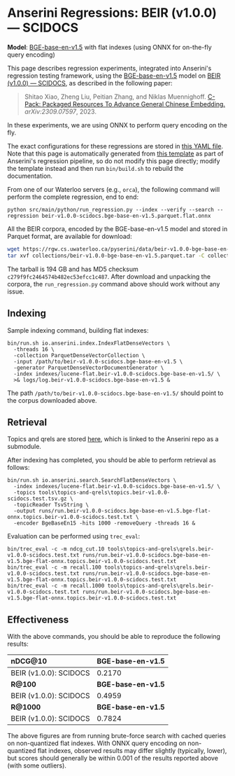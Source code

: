 # Anserini Regressions: BEIR (v1.0.0) &mdash; SCIDOCS

**Model**: [BGE-base-en-v1.5](https://huggingface.co/BAAI/bge-base-en-v1.5) with flat indexes (using ONNX for on-the-fly query encoding)

This page describes regression experiments, integrated into Anserini's regression testing framework, using the [BGE-base-en-v1.5](https://huggingface.co/BAAI/bge-base-en-v1.5) model on [BEIR (v1.0.0) &mdash; SCIDOCS](http://beir.ai/), as described in the following paper:

> Shitao Xiao, Zheng Liu, Peitian Zhang, and Niklas Muennighoff. [C-Pack: Packaged Resources To Advance General Chinese Embedding.](https://arxiv.org/abs/2309.07597) _arXiv:2309.07597_, 2023.

In these experiments, we are using ONNX to perform query encoding on the fly.

The exact configurations for these regressions are stored in [this YAML file](../../src/main/resources/regression/beir-v1.0.0-scidocs.bge-base-en-v1.5.parquet.flat.onnx.yaml).
Note that this page is automatically generated from [this template](../../src/main/resources/docgen/templates/beir-v1.0.0-scidocs.bge-base-en-v1.5.parquet.flat.onnx.template) as part of Anserini's regression pipeline, so do not modify this page directly; modify the template instead and then run `bin/build.sh` to rebuild the documentation.

From one of our Waterloo servers (e.g., `orca`), the following command will perform the complete regression, end to end:

```
python src/main/python/run_regression.py --index --verify --search --regression beir-v1.0.0-scidocs.bge-base-en-v1.5.parquet.flat.onnx
```

All the BEIR corpora, encoded by the BGE-base-en-v1.5 model and stored in Parquet format, are available for download:

```bash
wget https://rgw.cs.uwaterloo.ca/pyserini/data/beir-v1.0.0-bge-base-en-v1.5.parquet.tar -P collections/
tar xvf collections/beir-v1.0.0-bge-base-en-v1.5.parquet.tar -C collections/
```

The tarball is 194 GB and has MD5 checksum `c279f9fc2464574b482ec53efcc1c487`.
After download and unpacking the corpora, the `run_regression.py` command above should work without any issue.

## Indexing

Sample indexing command, building flat indexes:

```
bin/run.sh io.anserini.index.IndexFlatDenseVectors \
  -threads 16 \
  -collection ParquetDenseVectorCollection \
  -input /path/to/beir-v1.0.0-scidocs.bge-base-en-v1.5 \
  -generator ParquetDenseVectorDocumentGenerator \
  -index indexes/lucene-flat.beir-v1.0.0-scidocs.bge-base-en-v1.5/ \
  >& logs/log.beir-v1.0.0-scidocs.bge-base-en-v1.5 &
```

The path `/path/to/beir-v1.0.0-scidocs.bge-base-en-v1.5/` should point to the corpus downloaded above.

## Retrieval

Topics and qrels are stored [here](https://github.com/castorini/anserini-tools/tree/master/topics-and-qrels), which is linked to the Anserini repo as a submodule.

After indexing has completed, you should be able to perform retrieval as follows:

```
bin/run.sh io.anserini.search.SearchFlatDenseVectors \
  -index indexes/lucene-flat.beir-v1.0.0-scidocs.bge-base-en-v1.5/ \
  -topics tools\topics-and-qrels\topics.beir-v1.0.0-scidocs.test.tsv.gz \
  -topicReader TsvString \
  -output runs/run.beir-v1.0.0-scidocs.bge-base-en-v1.5.bge-flat-onnx.topics.beir-v1.0.0-scidocs.test.txt \
  -encoder BgeBaseEn15 -hits 1000 -removeQuery -threads 16 &
```

Evaluation can be performed using `trec_eval`:

```
bin/trec_eval -c -m ndcg_cut.10 tools\topics-and-qrels\qrels.beir-v1.0.0-scidocs.test.txt runs/run.beir-v1.0.0-scidocs.bge-base-en-v1.5.bge-flat-onnx.topics.beir-v1.0.0-scidocs.test.txt
bin/trec_eval -c -m recall.100 tools\topics-and-qrels\qrels.beir-v1.0.0-scidocs.test.txt runs/run.beir-v1.0.0-scidocs.bge-base-en-v1.5.bge-flat-onnx.topics.beir-v1.0.0-scidocs.test.txt
bin/trec_eval -c -m recall.1000 tools\topics-and-qrels\qrels.beir-v1.0.0-scidocs.test.txt runs/run.beir-v1.0.0-scidocs.bge-base-en-v1.5.bge-flat-onnx.topics.beir-v1.0.0-scidocs.test.txt
```

## Effectiveness

With the above commands, you should be able to reproduce the following results:

| **nDCG@10**                                                                                                  | **BGE-base-en-v1.5**|
|:-------------------------------------------------------------------------------------------------------------|-----------|
| BEIR (v1.0.0): SCIDOCS                                                                                       | 0.2170    |
| **R@100**                                                                                                    | **BGE-base-en-v1.5**|
| BEIR (v1.0.0): SCIDOCS                                                                                       | 0.4959    |
| **R@1000**                                                                                                   | **BGE-base-en-v1.5**|
| BEIR (v1.0.0): SCIDOCS                                                                                       | 0.7824    |

The above figures are from running brute-force search with cached queries on non-quantized flat indexes.
With ONNX query encoding on non-quantized flat indexes, observed results may differ slightly (typically, lower), but scores should generally be within 0.001 of the results reported above (with some outliers).
